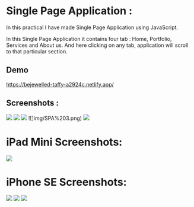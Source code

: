 
# Single Page Application : 

In this practical I have made Single Page Application using JavaScript. 

In this Single Page Application it contains four tab : Home, Portfolio, Services and About us. And here clicking on any tab, application will scroll to that particular section.

## Demo

https://bejewelled-taffy-a2924c.netlify.app/

## Screenshots :

![](img/SPa.png)
![](img/SPA%201.png)
![](img/SPA%202.png)
![]img/SPA%203.png)
![](img/SPA%204.png)

# iPad Mini Screenshots:

![](img/SPA%20M%20.png)

# iPhone SE Screenshots:

![](img/SPA%20S%201.png)
![](img/SPA%20S%202.png)
![](img/SPA%20S%203.png)
